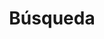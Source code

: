 ---
title: "Búsqueda" # in any language you want
layout: "search" # necessary for search
# url: "/archive"
# description: "Description for Search"
summary: "Busca posts según el título, tags o contenido"
placeholder: "¿A que esperas?"
---